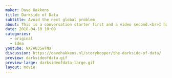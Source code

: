 ```yaml
---
maker: Dave Hakkens
title: Darkside of Data
subtitle: Avoid the next global problem
about: This is a conversation starter first and a video second.<br>I have mixed feelings when it comes to our digital world.  Apps, messages, tweets, blogs, mails, pictures, videos. We can all communicate with each other instantly, spread knowledge and share pictures of our avocado lunch with the rest of the world. All this data is flowing through a network of cables around the world that we call internet.  Its such an incredible powerful tool we humans created.<br><br> We are aware of the amazing revolutions the digital world brings us.  Companies love to share this part of the story. Where their marketing machines are focussed on. However there is a BIG Darkside to this world of data. So big that it could easily be our next global problem. No kidding.<br><br>This is the first step to prevent this problem. Unveil the darkside....
date: 2018-04-10 10:00
categories:
  - original
  - idea
youtube: NX7AU3SwTNs
discussion: https://davehakkens.nl/storyhopper/the-darkside-of-data/
preview: darksideofdata.gif
preview-large: darksideofdata-large.gif
layout: movie
---
```

